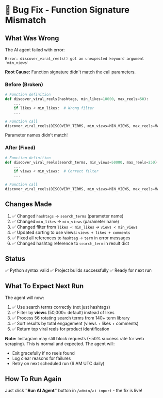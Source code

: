 # 🐛 Bug Fix - Function Signature Mismatch

## What Was Wrong

The AI agent failed with error:
```
Error: discover_viral_reels() got an unexpected keyword argument 'min_views'
```

**Root Cause:** Function signature didn't match the call parameters.

### Before (Broken)
```python
# Function definition
def discover_viral_reels(hashtags, min_likes=10000, max_reels=50):
    ...
    if likes < min_likes:  # Wrong filter
    ...

# Function call
discover_viral_reels(DISCOVERY_TERMS, min_views=MIN_VIEWS, max_reels=MAX_REELS)
```

Parameter names didn't match!

### After (Fixed)
```python
# Function definition
def discover_viral_reels(search_terms, min_views=50000, max_reels=250):
    ...
    if views < min_views:  # Correct filter
    ...

# Function call
discover_viral_reels(DISCOVERY_TERMS, min_views=MIN_VIEWS, max_reels=MAX_REELS)
```

## Changes Made

1. ✅ Changed `hashtags` → `search_terms` (parameter name)
2. ✅ Changed `min_likes` → `min_views` (parameter name)
3. ✅ Changed filter from `likes < min_likes` → `views < min_views`
4. ✅ Updated sorting to use views: `views + likes + comments`
5. ✅ Fixed all references to `hashtag` → `term` in error messages
6. ✅ Changed hashtag reference to `search_term` in result dict

## Status

✅ Python syntax valid
✅ Project builds successfully
✅ Ready for next run

## What To Expect Next Run

The agent will now:
1. ✅ Use search terms correctly (not just hashtags)
2. ✅ Filter by **views** (50,000+ default) instead of likes
3. ✅ Process 56 rotating search terms from 140+ term library
4. ✅ Sort results by total engagement (views + likes + comments)
5. ✅ Return top viral reels for product identification

**Note:** Instagram may still block requests (~50% success rate for web scraping).
This is normal and expected. The agent will:
- Exit gracefully if no reels found
- Log clear reasons for failures
- Retry on next scheduled run (6 AM UTC daily)

## How To Run Again

Just click **"Run AI Agent"** button in `/admin/ai-import` - the fix is live!
